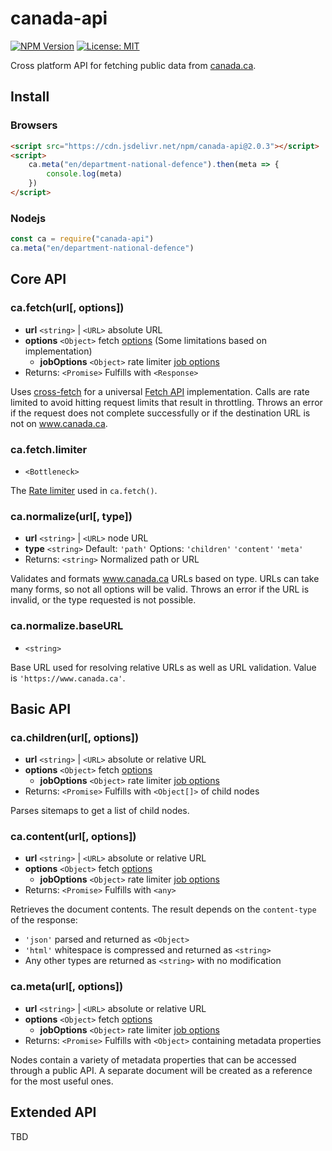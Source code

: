 # canada-api

[![NPM Version](https://img.shields.io/npm/v/canada-api?branch=main)](https://www.npmjs.com/package/cross-fetch) [![License: MIT](https://img.shields.io/badge/License-MIT-blue.svg)](https://github.com/dnd-mdn/canada-api/blob/main/LICENSE.md)

Cross platform API for fetching public data from [canada.ca](https://www.canada.ca).

## Install
### Browsers

```html
<script src="https://cdn.jsdelivr.net/npm/canada-api@2.0.3"></script>
<script>
    ca.meta("en/department-national-defence").then(meta => {
        console.log(meta)
    })
</script>
```

### Nodejs

```javascript
const ca = require("canada-api")
ca.meta("en/department-national-defence")
```


## Core API

### ca.fetch(url[, options])

- **url** `<string>` | `<URL>` absolute URL
- **options** `<Object>` fetch [options](https://developer.mozilla.org/en-US/docs/Web/API/fetch#options) (Some limitations based on implementation)
    - **jobOptions** `<Object>` rate limiter [job options](https://github.com/SGrondin/bottleneck#job-options)
- Returns: `<Promise>` Fulfills with `<Response>`

Uses [cross-fetch](https://github.com/lquixada/cross-fetch) for a universal [Fetch API](https://developer.mozilla.org/en-US/docs/Web/API/fetch) implementation. Calls are rate limited to avoid hitting request limits that result in throttling. Throws an error if the request does not complete successfully or if the destination URL is not on www.canada.ca.


### ca.fetch.limiter

- `<Bottleneck>`

The [Rate limiter](https://github.com/SGrondin/bottleneck#readme) used in `ca.fetch()`.


### ca.normalize(url[, type])

- **url** `<string>` | `<URL>` node URL
- **type** `<string>` Default: `'path'` Options: `'children'` `'content'` `'meta'`
- Returns: `<string>` Normalized path or URL

Validates and formats www.canada.ca URLs based on type. URLs can take many forms, so not all options will be valid. Throws an error if the URL is invalid, or the type requested is not possible.

### ca.normalize.baseURL

- `<string>`

Base URL used for resolving relative URLs as well as URL validation. Value is `'https://www.canada.ca'`.


## Basic API

### ca.children(url[, options])

- **url** `<string>` | `<URL>` absolute or relative URL
- **options** `<Object>` fetch [options](https://developer.mozilla.org/en-US/docs/Web/API/fetch#options)
    - **jobOptions** `<Object>` rate limiter [job options](https://github.com/SGrondin/bottleneck#job-options)
- Returns: `<Promise>` Fulfills with `<Object[]>` of child nodes

Parses sitemaps to get a list of child nodes.

### ca.content(url[, options])

- **url** `<string>` | `<URL>` absolute or relative URL
- **options** `<Object>` fetch [options](https://developer.mozilla.org/en-US/docs/Web/API/fetch#options)
    - **jobOptions** `<Object>` rate limiter [job options](https://github.com/SGrondin/bottleneck#job-options)
- Returns: `<Promise>` Fulfills with `<any>`

Retrieves the document contents.  The result depends on the `content-type` of the response:
- `'json'` parsed and returned as `<Object>`
- `'html'` whitespace is compressed and returned as `<string>`
- Any other types are returned as `<string>` with no modification

### ca.meta(url[, options])

- **url** `<string>` | `<URL>` absolute or relative URL
- **options** `<Object>` fetch [options](https://developer.mozilla.org/en-US/docs/Web/API/fetch#options)
    - **jobOptions** `<Object>` rate limiter [job options](https://github.com/SGrondin/bottleneck#job-options)
- Returns: `<Promise>` Fulfills with `<Object>` containing metadata properties

Nodes contain a variety of metadata properties that can be accessed through a public API. A separate document will be created as a reference for the most useful ones.


## Extended API

TBD